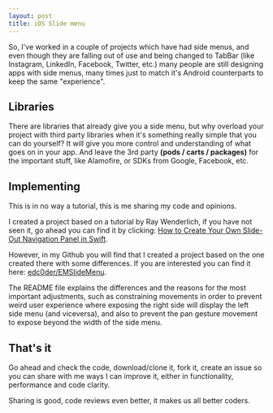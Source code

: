 ```yaml
---
layout: post
title: iOS Slide menu
---
```


So, I've worked in a couple of projects which have had side menus, and even though they are falling out of use and being changed to TabBar (like Instagram, LinkedIn, Facebook, Twitter, etc.) many people are still designing apps with side menus, many times just to match it's Android counterparts to keep the same "experience".

## Libraries

There are libraries that already give you a side menu, but why overload your project with third party libraries when it's something really simple that you can do yourself? It will give you more control and understanding of what goes on in your app. And leave the 3rd party **(pods / carts / packages)** for the important stuff, like Alamofire, or SDKs from Google, Facebook, etc.

## Implementing

This is in no way a tutorial, this is me sharing my code and opinions.

I created a project based on a tutorial by Ray Wenderlich, if you have not seen it, go ahead you can find it by clicking: [How to Create Your Own Slide-Out Navigation Panel in Swift](https://www.raywenderlich.com/177353/create-slide-navigation-panel-swift).

However, in my Github you will find that I created a project based on the one created there with some differences. If you are interested you can find it here: [edc0der/EMSlideMenu](https://github.com/edc0der/EMSlideMenu). 

The README file explains the differences and the reasons for the most important adjustments, such as constraining movements in order to prevent weird user experience where exposing the right side will display the left side menu (and viceversa), and also to prevent the pan gesture movement to expose beyond the width of the side menu.

## That's it

Go ahead and check the code, download/clone it, fork it, create an issue so you can share with me ways I can improve it, either in functionality, performance and code clarity.

Sharing is good, code reviews even better, it makes us all better coders.


